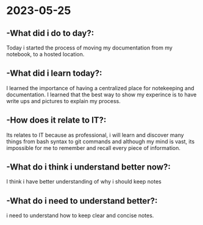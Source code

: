 # 2023-05-25

## -What did i do to day?:

Today i started the process of moving my documentation from my notebook, 
to a hosted location. 



## -What did i learn today?:

I learned the importance of having a centralized place for 
notekeeping and documentation.
I learned that the best way to show my experince is to 
have write ups and pictures to explain my process.

## -How does it relate to IT?: 

Its relates to IT because as professional, i will learn and discover many
things from bash syntax to git commands and although my mind is vast,
its impossible for me to remember and recall every piece of information.


## -What do i think i understand better now?:

I think i have better understanding of why i should keep notes


## -What do i need to understand better?:
i need to understand how to keep clear and concise notes.